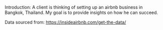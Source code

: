 Introduction:
A client is thinking of setting up an airbnb business in Bangkok, Thailand.
My goal is to provide insights on how he can succeed.

Data sourced from: https://insideairbnb.com/get-the-data/
